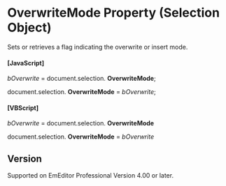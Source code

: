 # OverwriteMode Property (Selection Object)

Sets or retrieves a flag indicating the overwrite or insert mode.

#### \[JavaScript\]

_bOverwrite_ = document.selection. **OverwriteMode**;

document.selection. **OverwriteMode** = _bOverwrite_;

#### \[VBScript\]

_bOverwrite_ = document.selection. **OverwriteMode**

document.selection. **OverwriteMode** = _bOverwrite_

## Version

Supported on EmEditor Professional Version 4.00 or later.
